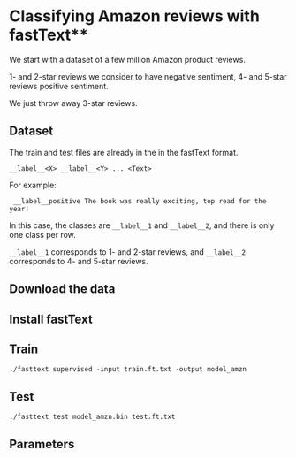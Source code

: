 # Classifying Amazon reviews with fastText**

We start with a dataset of a few million Amazon product reviews.

1- and 2-star reviews we consider to have negative sentiment, 4- and 5-star reviews positive sentiment.

We just throw away 3-star reviews.


## Dataset

The train and test files are already in the in the fastText format.

`__label__<X> __label__<Y> ... <Text>`


For example:

` __label__positive The book was really exciting, top read for the year!`


In this case, the classes are `__label__1` and `__label__2`, and there is only one class per row.


`__label__1` corresponds to 1- and 2-star reviews, and `__label__2` corresponds to 4- and 5-star reviews. 


## Download the data


## Install fastText


## Train

```
./fasttext supervised -input train.ft.txt -output model_amzn
```

## Test

```
./fasttext test model_amzn.bin test.ft.txt
```

## Parameters

